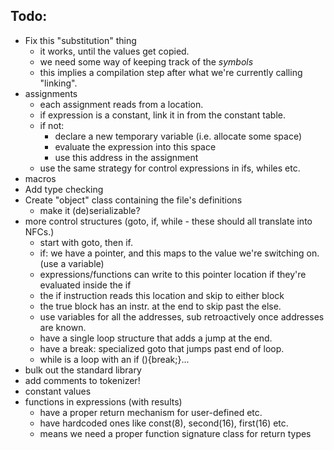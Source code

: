 Todo:
-----

- Fix this "substitution" thing
	- it works, until the values get copied.
	- we need some way of keeping track of the _symbols_
	- this implies a compilation step after what we're currently calling "linking".
- assignments
	- each assignment reads from a location.
	- if expression is a constant, link it in from the constant table.
	- if not:
		- declare a new temporary variable (i.e. allocate some space)
		- evaluate the expression into this space
		- use this address in the assignment
	- use the same strategy for control expressions in ifs, whiles etc.
- macros
- Add type checking
- Create "object" class containing the file's definitions
	- make it (de)serializable?
- more control structures (goto, if, while - these should all translate into NFCs.)
	- start with goto, then if.
	- if: we have a pointer, and this maps to the value we're switching on. (use a variable)
	- expressions/functions can write to this pointer location if they're evaluated inside the if
	- the if instruction reads this location and skip to either block
	- the true block has an instr. at the end to skip past the else.
	- use variables for all the addresses, sub retroactively once addresses are known.
	- have a single loop structure that adds a jump at the end.
	- have a break: specialized goto that jumps past end of loop.
	- while is a loop with an if (){break;}...
- bulk out the standard library
- add comments to tokenizer!
- constant values
- functions in expressions (with results)
	- have a proper return mechanism for user-defined etc.
	- have hardcoded ones like const(8), second(16), first(16) etc.
	- means we need a proper function signature class for return types